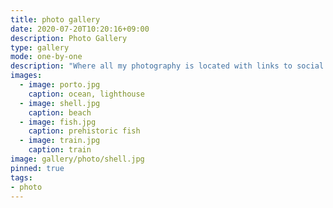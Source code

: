 ```yaml
---
title: photo gallery
date: 2020-07-20T10:20:16+09:00
description: Photo Gallery
type: gallery
mode: one-by-one
description: "Where all my photography is located with links to social photo platforms"
images:
  - image: porto.jpg
    caption: ocean, lighthouse
  - image: shell.jpg
    caption: beach
  - image: fish.jpg
    caption: prehistoric fish
  - image: train.jpg
    caption: train
image: gallery/photo/shell.jpg
pinned: true
tags:
- photo
---
```

